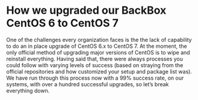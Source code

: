 # How we upgraded our BackBox CentOS 6 to CentOS 7

One of the challenges every organization faces is the the lack of capability to do an in place upgrade of CentOS 6.x to CentOS 7. At the moment, the only official method of upgrading major versions of CentOS is to wipe and reinstall everything. Having said that, there were always processes you could follow with varying levels of success (based on straying from the official repositories and how customized your setup and package list was). We have run through this process now with a 99% success rate, on our systems, with over a hundred successful upgrades, so let’s break everything down.